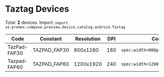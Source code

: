 # Taztag Devices

Total: **2** devices. Import: `import se.premex.compose.preview.device.catalog.android.Taztag`

| Code | Constant | Resolution | DPI | Compose Spec | Preview Usage |
|------|----------|------------|-----|-------------|---------------|
| TazPad-FAP30 | TAZPAD_FAP30 | 800x1280 | 160 | `spec:width=800px,height=1280px,dpi=160` | `@Preview(device = Taztag.TAZPAD_FAP30)` |
| Tazpad-FAP60 | TAZPAD_FAP60 | 1200x1920 | 240 | `spec:width=1200px,height=1920px,dpi=240` | `@Preview(device = Taztag.TAZPAD_FAP60)` |

<!-- Generated automatically. Do not edit manually. -->
